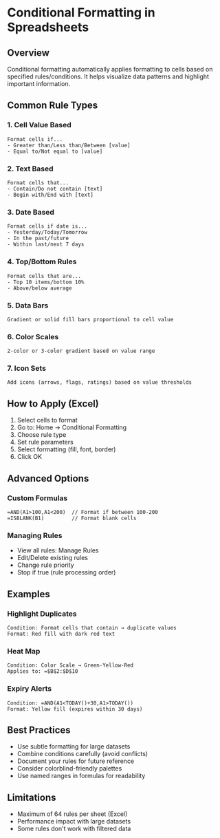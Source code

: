 
# Conditional Formatting in Spreadsheets

## Overview
Conditional formatting automatically applies formatting to cells based on specified rules/conditions. It helps visualize data patterns and highlight important information.

## Common Rule Types

### 1. Cell Value Based
```excel
Format cells if...
- Greater than/Less than/Between [value]
- Equal to/Not equal to [value]
```

### 2. Text Based
```excel
Format cells that...
- Contain/Do not contain [text]
- Begin with/End with [text]
```

### 3. Date Based
```excel
Format cells if date is...
- Yesterday/Today/Tomorrow
- In the past/future
- Within last/next 7 days
```

### 4. Top/Bottom Rules
```excel
Format cells that are...
- Top 10 items/bottom 10%
- Above/below average
```

### 5. Data Bars
```excel
Gradient or solid fill bars proportional to cell value
```

### 6. Color Scales
```excel
2-color or 3-color gradient based on value range
```

### 7. Icon Sets
```excel
Add icons (arrows, flags, ratings) based on value thresholds
```

## How to Apply (Excel)
1. Select cells to format  
2. Go to: Home → Conditional Formatting  
3. Choose rule type  
4. Set rule parameters  
5. Select formatting (fill, font, border)  
6. Click OK  

## Advanced Options

### Custom Formulas
```excel
=AND(A1>100,A1<200)  // Format if between 100-200
=ISBLANK(B1)         // Format blank cells
```

### Managing Rules
- View all rules: Manage Rules  
- Edit/Delete existing rules  
- Change rule priority  
- Stop if true (rule processing order)  

## Examples

### Highlight Duplicates
```excel
Condition: Format cells that contain → duplicate values
Format: Red fill with dark red text
```

### Heat Map
```excel
Condition: Color Scale → Green-Yellow-Red
Applies to: =$B$2:$D$10
```

### Expiry Alerts
```excel
Condition: =AND(A1<TODAY()+30,A1>TODAY())
Format: Yellow fill (expires within 30 days)
```

## Best Practices
- Use subtle formatting for large datasets  
- Combine conditions carefully (avoid conflicts)  
- Document your rules for future reference  
- Consider colorblind-friendly palettes  
- Use named ranges in formulas for readability  

## Limitations
- Maximum of 64 rules per sheet (Excel)  
- Performance impact with large datasets  
- Some rules don't work with filtered data  
